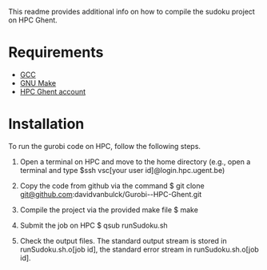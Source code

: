 This readme provides additional info on how to compile the sudoku project on HPC Ghent.

# Requirements
- [GCC](https://gcc.gnu.org/)
- [GNU Make](https://www.gnu.org/software/make/)
- [HPC Ghent account](https://www.ugent.be/hpc/en)

# Installation

To run the gurobi code on HPC, follow the following steps.

1) Open a terminal on HPC and move to the home directory (e.g., open a terminal and type $ssh vsc[your user id]@login.hpc.ugent.be)

2) Copy the code from github via the command $ git clone git@github.com:davidvanbulck/Gurobi--HPC-Ghent.git

3) Compile the project via the provided make file $ make

4) Submit the job on HPC $ qsub runSudoku.sh

5) Check the output files. The standard output stream is stored in runSudoku.sh.o[job id], the standard error stream in runSudoku.sh.o[job id].


